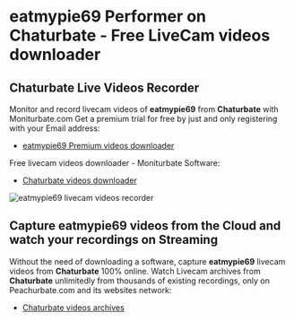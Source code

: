# eatmypie69 Performer on Chaturbate - Free LiveCam videos downloader

## Chaturbate Live Videos Recorder

Monitor and record livecam videos of **eatmypie69** from **Chaturbate** with Moniturbate.com
Get a premium trial for free by just and only registering with your Email address:
* [eatmypie69 Premium videos downloader](https://moniturbate.com/request-demo-licence-key.html)

Free livecam videos downloader - Moniturbate Software:
* [Chaturbate videos downloader](https://moniturbate.com/moniturbate-download-software.html)

![eatmypie69 livecam videos recorder](https://peachurnet.com/templates/moniturbate-software.png)


## Capture eatmypie69 videos from the Cloud and watch your recordings on Streaming

Without the need of downloading a software, capture **eatmypie69** livecam videos from **Chaturbate** 100% online.
Watch Livecam archives from **Chaturbate** unlimitedly from thousands of existing recordings, only on Peachurbate.com and its websites network:
* [Chaturbate videos archives](https://peachurnet.com/)